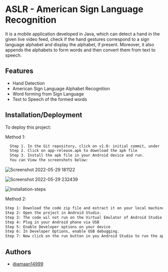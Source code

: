 
# ASLR - American Sign Language Recognition
It is a mobile application developed in Java, which can detect a hand in the given live video feed, check if the hand gestures correspond to a sign language alphabet and display the alphabet, if present. Moreover, it also appends the alphabets to form words and then convert them from text to speech.


## Features

- Hand Detection
- American Sign Language Alphabet Recognition
- Word forming from Sign Language
- Text to Speech of the formed words

## Installation/Deployment

To deploy this project:

Method 1:

```bash
  Step 1. In the Git repository, click on v1.0: initial commit, under  the Realeases tab present on the right hand side of the repository
  Step 2. Click on app-release.apk to download the apk file
  Step 3. Install the apk file in your Android device and run.
  You can View the screenshots below:
```
![Screenshot 2022-05-29 181122](https://user-images.githubusercontent.com/73187712/170884433-8486abb8-0674-4f10-8de9-3f2b2964bac4.png)

![Screenshot 2022-05-29 232439](https://user-images.githubusercontent.com/73187712/170884632-c2ad2aa7-eecb-4d50-9a6a-905064323523.png)

![Installation-steps](https://user-images.githubusercontent.com/73187712/170885397-eb927500-0214-4839-8842-afd868334d03.jpg)








Method 2:

```bash
Step 1: Download the code zip file and extract it on your local machine
Step 2: Open the project in Android Studio.
Step 3: The code wil not run on the Virtual Emulator of Android Studio due to GPU access errors
Step 4: Plug in your Android phone via USB
Step 5: Enable Developer options on your device
Step 6: In Developer Options, enable USB debugging.
Step 7: Now click on the run button in you Android Studio to run the application on your phone
```
## Authors

- [@amaan14999](https://github.com/amaan14999)

